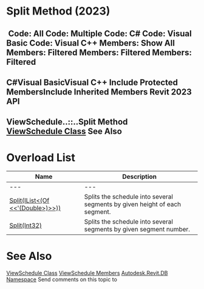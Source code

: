 # Split Method (2023)

﻿
 Code: All Code: Multiple Code: C# Code: Visual Basic Code: Visual C++  Members: Show All Members: Filtered Members: Filtered Members: Filtered   
---  
C#Visual BasicVisual C++
Include Protected MembersInclude Inherited Members
Revit 2023 API  
---  
ViewSchedule..::..Split Method   
[ViewSchedule Class](0dae24ba-5dcb-9a34-cccc-0cf8cc52bcd3.md "ViewSchedule Class") See Also  
---  
# Overload List
| Name | Description |
| --- | --- |
| --- | --- | --- |
| [Split(IList<(Of <<'(Double>)>>))](c3f8f4e7-8430-f471-3a82-39e5c8f36bb8.md "Split Method \(IList\(Double\)\)") | Splits the schedule into several segments by given height of each segment. |
| [Split(Int32)](336fbd5a-0b10-9a6f-37fa-85763ad8f0fa.md "Split Method \(Int32\)") | Splits the schedule into several segments by given segment number. |

# See Also
[ViewSchedule Class](0dae24ba-5dcb-9a34-cccc-0cf8cc52bcd3.md "ViewSchedule Class")
[ViewSchedule Members](b7a752f8-9f04-31dc-80f2-0086f24ed020.md "ViewSchedule Members")
[Autodesk.Revit.DB Namespace](87546ba7-461b-c646-cbb1-2cb8f5bff8b2.md "Autodesk.Revit.DB Namespace")
Send comments on this topic to 
